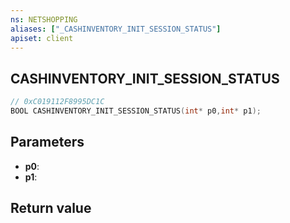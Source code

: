 ```yaml
---
ns: NETSHOPPING
aliases: ["_CASHINVENTORY_INIT_SESSION_STATUS"]
apiset: client
---
```

## CASHINVENTORY_INIT_SESSION_STATUS

```c
// 0xC019112F8995DC1C
BOOL CASHINVENTORY_INIT_SESSION_STATUS(int* p0,int* p1);
```


## Parameters
* **p0**:
* **p1**:

## Return value